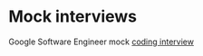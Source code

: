 # Mock interviews 

 Google Software Engineer mock [coding interview](https://www.youtube.com/watch?v=riBWq1DvVb8)
